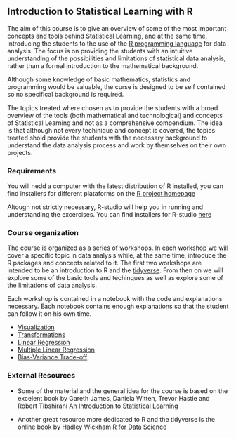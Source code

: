 ## Introduction to Statistical Learning with R


The aim of this course is to give an overview of some of the most important concepts and tools behind Statistical Learning, and at the same time, introducing the students to the use of the [R programming language](https://en.wikipedia.org/wiki/R_(programming_language)) for data analysis. The focus is on providing the students with an intuitive understanding of the possibilities and limitations of statistical data analysis, rather than a formal introduction to the mathematical background.

Although some knowledge of basic mathematics, statistics and programming would be valuable, the curse is designed to be self contained so no specifical background is required.

The topics treated where chosen as to provide the students with a broad overview of the tools (both mathematical and technological) and concepts of Statistical Learning and not as a comprehensive compendium. The idea is that although not every techinique and concept is covered, the topics treated shold provide the students with the necessary background to understand the data analysis process and work by themselves on their own projects.

### Requirements

You will nedd a computer with the latest distribution of R installed, you can find installers for different plataforms on the [R project homepage](https://www.r-project.org/)

Altough not strictly necessary, R-studio will help you in running and understanding the excercises. You can find installers for R-studio [here](https://www.rstudio.com/products/rstudio/download/)

### Course organization

The course is organized as a series of workshops. In each workshop we will cover a specific topic in data analysis while, at the same time, introduce the R packages and concepts related to it. The first two workshops are intended to be an introduction to R and the [tidyverse](https://www.tidyverse.org/). From then on we will explore some of the basic tools and techinques as well as explore some of the limitations of data analysis.

Each workshop is contained in a notebook with the code and explanations necessary. Each notebook contains enough explanations so that the student can follow it on his own time.

* [Visualization](./00-visualization/index.html)
* [Transformations](./01-transformations/index.nb.html)
* [Linear Regression](./02-linear-regression/index.nb.html)
* [Multiple Linear Regression](./03-multiple-linear-regression/index.nb.html)
* [Bias-Variance Trade-off](./04-bias-variance/index.nb.html)


### External Resources

* Some of the material and the general idea for the course is based on the excelent book by Gareth James, Daniela Witten, Trevor Hastie and Robert Tibshirani [An Introduction to Statistical Learning](http://www-bcf.usc.edu/~gareth/ISL/)

* Another great resource more dedicated to R and the tidyverse is the online book by Hadley Wickham [R for Data Science](http://r4ds.had.co.nz/)
